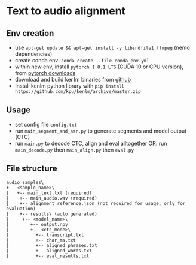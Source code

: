 # Text to audio alignment

## Env creation
* use `apt-get update && apt-get install -y libsndfile1 ffmpeg` (nemo dependencies)  
* create conda env: `conda create --file conda_env.yml`  
* within new env, install `pytorch 1.8.1 LTS` (CUDA 10 or CPU version), from [pytorch downloads](https://pytorch.org/get-started/locally/)
* download and build kenlm binaries from [github](https://github.com/kpu/kenlm)
* Install kenlm python library with `pip install https://github.com/kpu/kenlm/archive/master.zip`

## Usage
* set config file `config.txt`  
* run `main_segment_and_asr.py` to generate segments and model output (CTC)
* run `main.py` to decode CTC, align and eval alltogether OR: run `main_decode.py` then `main_align.py` then `eval.py`

## File structure
```
audio_samples\  
+-- <sample_name>\  
|   +-- main_text.txt (required)  
|    +-- main_audio.wav (required)  
|    +-- alignment_reference.json (not required for usage, only for evaluation)  
|    +-- results\ (auto generated)  
|     +-- <model_name>\  
|        +-- output.npy  
|        +-- <ctc_mode>\
|          +-- transcript.txt     
|          +-- char_ms.txt  
|          +-- aligned_phrases.txt  
|          +-- aligned_words.txt  
|          +-- eval_results.txt
```